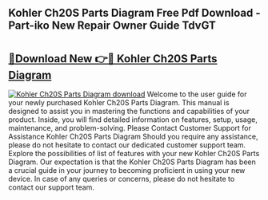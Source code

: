 ## Kohler Ch20S Parts Diagram Free Pdf Download - Part-iko New Repair Owner Guide TdvGT

# <h2><a href="http://dfqmtxt.blite.top/?on=Kohler+Ch20S+Parts+Diagram">🔗Download New 👉🔴 Kohler Ch20S Parts Diagram</a></h2>

[![Kohler Ch20S Parts Diagram download](https://i.imgur.com/lujVjoI.png)](http://dfqmtxt.blite.top/?on=Kohler+Ch20S+Parts+Diagram)
Welcome to the user guide for your newly purchased Kohler Ch20S Parts Diagram. This manual is designed to assist you in mastering the functions and capabilities of your product. Inside, you will find detailed information on features, setup, usage, maintenance, and problem-solving. Please Contact Customer Support for Assistance Kohler Ch20S Parts Diagram Should you require any assistance, please do not hesitate to contact our dedicated customer support team. Explore the possibilities of list of features with your new Kohler Ch20S Parts Diagram. Our expectation is that the Kohler Ch20S Parts Diagram has been a crucial guide in your journey to becoming proficient in using your new device. In case of any queries or concerns, please do not hesitate to contact our support team.
